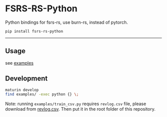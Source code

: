 # FSRS-RS-Python

Python bindings for fsrs-rs, use burn-rs, instead of pytorch.

```
pip install fsrs-rs-python
```

---

## Usage

see [examples](./examples)

## Development

```bash
maturin develop
find examples/ -exec python {} \;
```

Note: running `examples/train_csv.py` requires `revlog.csv` file, please download from
[revlog.csv](https://github.com/open-spaced-repetition/fsrs-rs/files/15046782/revlog.csv). Then put it in the root folder of this repository.
